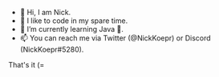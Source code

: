 - 👋 Hi, I am Nick. 
- 👀 I like to code in my spare time.
- 🌱 I’m currently learning Java 🎉.
- 📫 You can reach me via Twitter (@NickKoepr) or Discord (NickKoepr#5280).

That's it (=
